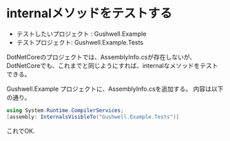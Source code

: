 # internalメソッドをテストする

- テストしたいプロジェクト : Gushwell.Example
- テストプロジェクト: Gushwell.Example.Tests

DotNetCoreのプロジェクトでは、AssemblyInfo.csが存在しないが、DotNetCoreでも、これまでと同じようにすれば、internalなメソッドをテストできる。

Gushwell.Example プロジェクトに、AssemblyInfo.csを追加する。
内容は以下の通り。

```cs
using System.Runtime.CompilerServices;
[assembly: InternalsVisibleTo("Gushwell.Example.Tests")]
```

これでOK.


